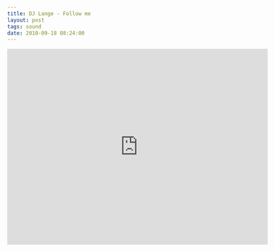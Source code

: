 ```yaml
---
title: DJ Lange - Follow me
layout: post
tags: sound
date: 2010-09-18 08:24:00
---
```

<iframe width="603" height="452" src="https://www.youtube.com/embed/AGmjz9a9ZPA" frameborder="0" allowfullscreen="true"></iframe>
